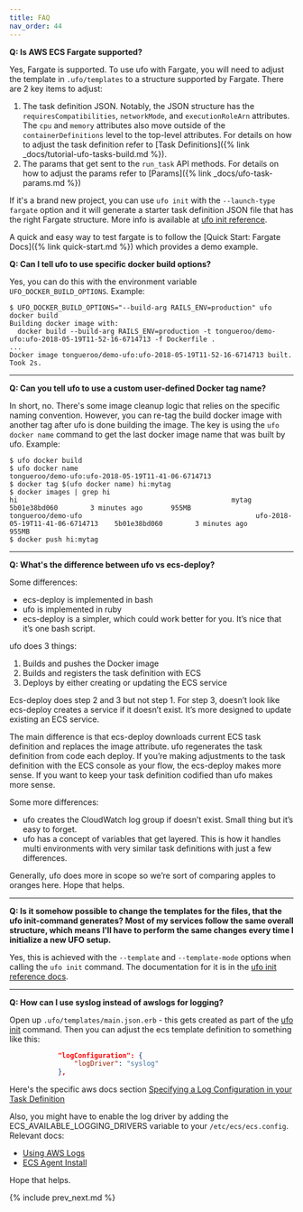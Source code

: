 ```yaml
---
title: FAQ
nav_order: 44
---
```


**Q: Is AWS ECS Fargate supported?**

Yes, Fargate is supported.  To use ufo with Fargate, you will need to adjust the template in `.ufo/templates` to a structure supported by Fargate.  There are 2 key items to adjust:

1. The task definition JSON. Notably, the JSON structure has the `requiresCompatibilities`, `networkMode`, and `executionRoleArn` attributes. The `cpu` and `memory` attributes also move outside of the `containerDefinitions` level to the top-level attributes. For details on how to adjust the task definition refer to [Task Definitions]({% link _docs/tutorial-ufo-tasks-build.md %}).
2. The params that get sent to the `run_task` API methods. For details on how to adjust the params refer to [Params]({% link _docs/ufo-task-params.md %})

If it's a brand new project, you can use `ufo init` with the `--launch-type fargate` option and it will generate a starter task definition JSON file that has the right Fargate structure. More info is available at [ufo init reference](/reference/ufo-init/#fargate-support).

A quick and easy way to test fargate is to follow the [Quick Start: Fargate Docs]({% link quick-start.md %}) which provides a demo example.

**Q: Can I tell ufo to use specific docker build options?**

Yes, you can do this with the environment variable `UFO_DOCKER_BUILD_OPTIONS`.  Example:

```
$ UFO_DOCKER_BUILD_OPTIONS="--build-arg RAILS_ENV=production" ufo docker build
Building docker image with:
  docker build --build-arg RAILS_ENV=production -t tongueroo/demo-ufo:ufo-2018-05-19T11-52-16-6714713 -f Dockerfile .
...
Docker image tongueroo/demo-ufo:ufo-2018-05-19T11-52-16-6714713 built.  Took 2s.
```

---

**Q: Can you tell ufo to use a custom user-defined Docker tag name?**

In short, no. There's some image cleanup logic that relies on the specific naming convention.  However, you can re-tag the build docker image with another tag after ufo is done building the image.  The key is using the `ufo docker name` command to get the last docker image name that was built by ufo. Example:

```
$ ufo docker build
$ ufo docker name
tongueroo/demo-ufo:ufo-2018-05-19T11-41-06-6714713
$ docker tag $(ufo docker name) hi:mytag
$ docker images | grep hi
hi                                                     mytag                              5b01e38bd060        3 minutes ago       955MB
tongueroo/demo-ufo                                           ufo-2018-05-19T11-41-06-6714713    5b01e38bd060        3 minutes ago       955MB
$ docker push hi:mytag
```

---

**Q: What's the difference between ufo vs ecs-deploy?**

Some differences:

* ecs-deploy is implemented in bash
* ufo is implemented in ruby
* ecs-deploy is a simpler, which could work better for you. It’s nice that it’s one bash script.

ufo does 3 things:

1. Builds and pushes the Docker image
2. Builds and registers the task definition with ECS
3. Deploys by either creating or updating the ECS service

Ecs-deploy does step 2 and 3 but not step 1. For step 3, doesn’t look like ecs-deploy creates a service if it doesn’t exist. It’s more designed to update existing an ECS service.

The main difference is that ecs-deploy downloads current ECS task definition and replaces the image attribute. ufo regenerates the task definition from code each deploy. If you’re making adjustments to the task definition with the ECS console as your flow, the ecs-deploy makes more sense. If you want to keep your task definition codified than ufo makes more sense.

Some more differences:

* ufo creates the CloudWatch log group if doesn’t exist. Small thing but it’s easy to forget.
* ufo has a concept of variables that get layered. This is how it handles multi environments with very similar task definitions with just a few differences.

Generally, ufo does more in scope so we’re sort of comparing apples to oranges here.  Hope that helps.

---

**Q: Is it somehow possible to change the templates for the files, that the ufo init-command generates? Most of my services follow the same overall structure, which means I'll have to perform the same changes every time I initialize a new UFO setup.**

Yes, this is achieved with the `--template` and `--template-mode` options when calling the `ufo init` command. The documentation for it is in the [ufo init reference docs](http://ufoships.com/reference/ufo-init/).

---

**Q: How can I use syslog instead of awslogs for logging?**

Open up `.ufo/templates/main.json.erb` - this gets created as part of the [ufo init](http://ufoships.com/reference/ufo-init/) command.  Then you can adjust the ecs template definition to something like this:

```json
            "logConfiguration": {
                "logDriver": "syslog"
            },
```

Here's the specific aws docs section [Specifying a Log Configuration in your Task Definition](https://docs.aws.amazon.com/AmazonECS/latest/developerguide/using_awslogs.html#specify-log-config)

Also, you might have to enable the log driver by adding the ECS_AVAILABLE_LOGGING_DRIVERS variable to your `/etc/ecs/ecs.config`. Relevant docs:

* [Using AWS Logs](https://docs.aws.amazon.com/AmazonECS/latest/developerguide/using_awslogs.html#enable_awslogs)
* [ECS Agent Install](https://docs.aws.amazon.com/AmazonECS/latest/developerguide/ecs-agent-install.html)

Hope that helps.

{% include prev_next.md %}